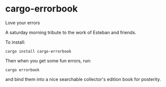 # cargo-errorbook
Love your errors

A saturday morning tribute to the work of Esteban and friends.

To install:
```
cargo install cargo-errorbook
```

Then when you get some fun errors, run:

```
cargo errorbook
```

and bind them into a nice searchable collector's edition book for posterity.
